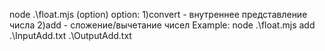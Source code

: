 node .\float.mjs (option) <InputFile> <OutputFile>
option:
  1)convert - внутреннее представление числа
  2)add - сложение/вычетание чисел
Example: node .\float.mjs add .\InputAdd.txt .\OutputAdd.txt
